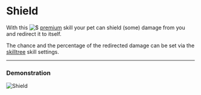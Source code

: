 # Shield

With this ![$](/wiki/images/premium.gif) [premium](plugins/premium) skill your pet can shield (some) damage from you and redirect it to itself.

The chance and the percentage of the redirected damage can be set via the [skilltree](skilltrees) skill settings.

----

### Demonstration

![Shield](/wiki/images/skills/shield.gif)